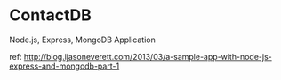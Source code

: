 # ContactDB
Node.js, Express, MongoDB Application

ref: http://blog.ijasoneverett.com/2013/03/a-sample-app-with-node-js-express-and-mongodb-part-1


